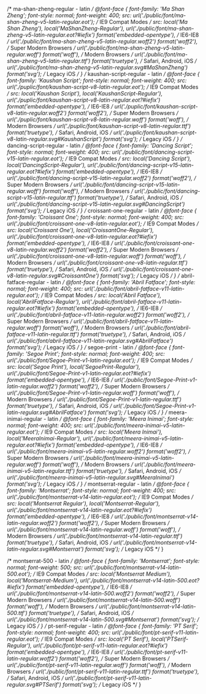 /* ma-shan-zheng-regular - latin */
@font-face {
  font-family: 'Ma Shan Zheng';
  font-style: normal;
  font-weight: 400;
  src: url('./public/font/ma-shan-zheng-v5-latin-regular.eot'); /* IE9 Compat Modes */
  src: local('Ma Shan Zheng'), local('MaShanZheng-Regular'),
       url('./public/font/ma-shan-zheng-v5-latin-regular.eot?#iefix') format('embedded-opentype'), /* IE6-IE8 */
       url('./public/font/ma-shan-zheng-v5-latin-regular.woff2') format('woff2'), /* Super Modern Browsers */
       url('./public/font/ma-shan-zheng-v5-latin-regular.woff') format('woff'), /* Modern Browsers */
       url('./public/font/ma-shan-zheng-v5-latin-regular.ttf') format('truetype'), /* Safari, Android, iOS */
       url('./public/font/ma-shan-zheng-v5-latin-regular.svg#MaShanZheng') format('svg'); /* Legacy iOS */
}
/* kaushan-script-regular - latin */
@font-face {
  font-family: 'Kaushan Script';
  font-style: normal;
  font-weight: 400;
  src: url('./puplic/font/kaushan-script-v8-latin-regular.eot'); /* IE9 Compat Modes */
  src: local('Kaushan Script'), local('KaushanScript-Regular'),
       url('./puplic/font/kaushan-script-v8-latin-regular.eot?#iefix') format('embedded-opentype'), /* IE6-IE8 */
       url('./puplic/font/kaushan-script-v8-latin-regular.woff2') format('woff2'), /* Super Modern Browsers */
       url('./puplic/font/kaushan-script-v8-latin-regular.woff') format('woff'), /* Modern Browsers */
       url('./puplic/font/kaushan-script-v8-latin-regular.ttf') format('truetype'), /* Safari, Android, iOS */
       url('./puplic/font/kaushan-script-v8-latin-regular.svg#KaushanScript') format('svg'); /* Legacy iOS */
}
/* dancing-script-regular - latin */
@font-face {
  font-family: 'Dancing Script';
  font-style: normal;
  font-weight: 400;
  src: url('./public/font/dancing-script-v15-latin-regular.eot'); /* IE9 Compat Modes */
  src: local('Dancing Script'), local('DancingScript-Regular'),
       url('./public/font/dancing-script-v15-latin-regular.eot?#iefix') format('embedded-opentype'), /* IE6-IE8 */
       url('./public/font/dancing-script-v15-latin-regular.woff2') format('woff2'), /* Super Modern Browsers */
       url('./public/font/dancing-script-v15-latin-regular.woff') format('woff'), /* Modern Browsers */
       url('./public/font/dancing-script-v15-latin-regular.ttf') format('truetype'), /* Safari, Android, iOS */
       url('./public/font/dancing-script-v15-latin-regular.svg#DancingScript') format('svg'); /* Legacy iOS */
}
/* croissant-one-regular - latin */
@font-face {
  font-family: 'Croissant One';
  font-style: normal;
  font-weight: 400;
  src: url('./public/font/croissant-one-v8-latin-regular.eot'); /* IE9 Compat Modes */
  src: local('Croissant One'), local('CroissantOne-Regular'),
       url('./public/font/croissant-one-v8-latin-regular.eot?#iefix') format('embedded-opentype'), /* IE6-IE8 */
       url('./public/font/croissant-one-v8-latin-regular.woff2') format('woff2'), /* Super Modern Browsers */
       url('./public/font/croissant-one-v8-latin-regular.woff') format('woff'), /* Modern Browsers */
       url('./public/font/croissant-one-v8-latin-regular.ttf') format('truetype'), /* Safari, Android, iOS */
       url('./public/font/croissant-one-v8-latin-regular.svg#CroissantOne') format('svg'); /* Legacy iOS */
}
/* abril-fatface-regular - latin */
@font-face {
  font-family: 'Abril Fatface';
  font-style: normal;
  font-weight: 400;
  src: url('./public/font/abril-fatface-v11-latin-regular.eot'); /* IE9 Compat Modes */
  src: local('Abril Fatface'), local('AbrilFatface-Regular'),
       url('./public/font/abril-fatface-v11-latin-regular.eot?#iefix') format('embedded-opentype'), /* IE6-IE8 */
       url('./public/font/abril-fatface-v11-latin-regular.woff2') format('woff2'), /* Super Modern Browsers */
       url('./public/font/abril-fatface-v11-latin-regular.woff') format('woff'), /* Modern Browsers */
       url('./public/font/abril-fatface-v11-latin-regular.ttf') format('truetype'), /* Safari, Android, iOS */
       url('./public/font/abril-fatface-v11-latin-regular.svg#AbrilFatface') format('svg'); /* Legacy iOS */
}
/* segoe-print - latin */
@font-face {
  font-family: 'Segoe Print';
  font-style: normal;
  font-weight: 400;
  src: url('./public/font/Segoe-Print-v1-latin-regular.eot'); /* IE9 Compat Modes */
  src: local('Segoe Print'), local('SegoePrint-Regular'),
       url('./public/font/Segoe-Print-v1-latin-regular.eot?#iefix') format('embedded-opentype'), /* IE6-IE8 */
       url('./public/font/Segoe-Print-v1-latin-regular.woff2') format('woff2'), /* Super Modern Browsers */
       url('./public/font/Segoe-Print-v1-latin-regular.woff') format('woff'), /* Modern Browsers */
       url('./public/font/Segoe-Print-v1-latin-regular.ttf') format('truetype'), /* Safari, Android, iOS */
       url('./public/font/Segoe-Print-v1-latin-regular.svg#AbrilFatface') format('svg'); /* Legacy iOS */
}
/* meera-inimai-regular - latin */
@font-face {
  font-family: 'Meera Inimai';
  font-style: normal;
  font-weight: 400;
  src: url('./public/font/meera-inimai-v5-latin-regular.eot'); /* IE9 Compat Modes */
  src: local('Meera Inimai'), local('MeeraInimai-Regular'),
       url('./public/font/meera-inimai-v5-latin-regular.eot?#iefix') format('embedded-opentype'), /* IE6-IE8 */
       url('./public/font/meera-inimai-v5-latin-regular.woff2') format('woff2'), /* Super Modern Browsers */
       url('./public/font/meera-inimai-v5-latin-regular.woff') format('woff'), /* Modern Browsers */
       url('./public/font/meera-inimai-v5-latin-regular.ttf') format('truetype'), /* Safari, Android, iOS */
       url('./public/font/meera-inimai-v5-latin-regular.svg#MeeraInimai') format('svg'); /* Legacy iOS */
}
/* montserrat-regular - latin */
@font-face {
  font-family: 'Montserrat';
  font-style: normal;
  font-weight: 400;
  src: url('./public/font/montserrat-v14-latin-regular.eot'); /* IE9 Compat Modes */
  src: local('Montserrat Regular'), local('Montserrat-Regular'),
       url('./public/font/montserrat-v14-latin-regular.eot?#iefix') format('embedded-opentype'), /* IE6-IE8 */
       url('./public/font/montserrat-v14-latin-regular.woff2') format('woff2'), /* Super Modern Browsers */
       url('./public/font/montserrat-v14-latin-regular.woff') format('woff'), /* Modern Browsers */
       url('./public/font/montserrat-v14-latin-regular.ttf') format('truetype'), /* Safari, Android, iOS */
       url('./public/font/montserrat-v14-latin-regular.svg#Montserrat') format('svg'); /* Legacy iOS */
}

/* montserrat-500 - latin */
@font-face {
  font-family: 'Montserrat';
  font-style: normal;
  font-weight: 500;
  src: url('./public/font/montserrat-v14-latin-500.eot'); /* IE9 Compat Modes */
  src: local('Montserrat Medium'), local('Montserrat-Medium'),
       url('./public/font/montserrat-v14-latin-500.eot?#iefix') format('embedded-opentype'), /* IE6-IE8 */
       url('./public/font/montserrat-v14-latin-500.woff2') format('woff2'), /* Super Modern Browsers */
       url('./public/font/montserrat-v14-latin-500.woff') format('woff'), /* Modern Browsers */
       url('./public/font/montserrat-v14-latin-500.ttf') format('truetype'), /* Safari, Android, iOS */
       url('./public/font/montserrat-v14-latin-500.svg#Montserrat') format('svg'); /* Legacy iOS */
}
/* pt-serif-regular - latin */
@font-face {
  font-family: 'PT Serif';
  font-style: normal;
  font-weight: 400;
  src: url('./public/font/pt-serif-v11-latin-regular.eot'); /* IE9 Compat Modes */
  src: local('PT Serif'), local('PTSerif-Regular'),
       url('./public/font/pt-serif-v11-latin-regular.eot?#iefix') format('embedded-opentype'), /* IE6-IE8 */
       url('./public/font/pt-serif-v11-latin-regular.woff2') format('woff2'), /* Super Modern Browsers */
       url('./public/font/pt-serif-v11-latin-regular.woff') format('woff'), /* Modern Browsers */
       url('./public/font/pt-serif-v11-latin-regular.ttf') format('truetype'), /* Safari, Android, iOS */
       url('./public/font/pt-serif-v11-latin-regular.svg#PTSerif') format('svg'); /* Legacy iOS */
}

